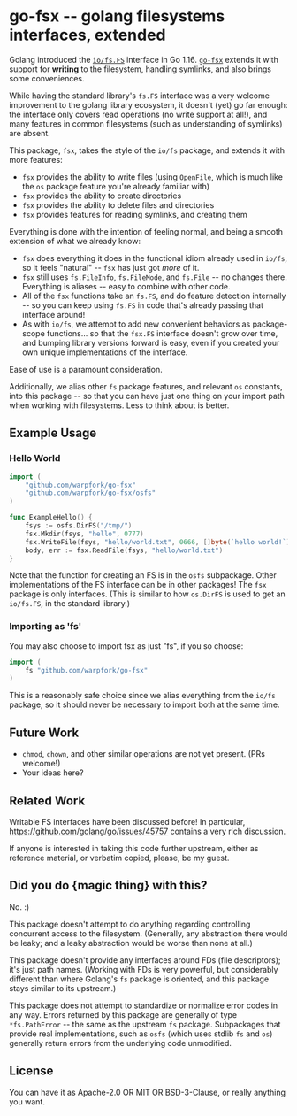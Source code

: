 go-fsx -- golang filesystems interfaces, extended
=================================================

Golang introduced the [`io/fs.FS`](https://pkg.go.dev/io/fs) interface in Go 1.16.
[`go-fsx`](https://pkg.go.dev/github.com/warpfork/go-fsx) extends it with support for **writing** to the filesystem, handling symlinks, and also brings some conveniences.

While having the standard library's `fs.FS` interface was a very welcome improvement to the golang library ecosystem,
it doesn't (yet) go far enough:
the interface only covers read operations (no write support at all!),
and many features in common filesystems (such as understanding of symlinks) are absent.

This package, `fsx`, takes the style of the `io/fs` package, and extends it with more features:

- `fsx` provides the ability to write files (using `OpenFile`, which is much like the `os` package feature you're already familiar with)
- `fsx` provides the ability to create directories
- `fsx` provides the ability to delete files and directories
- `fsx` provides features for reading symlinks, and creating them

Everything is done with the intention of feeling normal, and being a smooth extension of what we already know:

- `fsx` does everything it does in the functional idiom already used in `io/fs`, so it feels "natural" -- `fsx` has just got _more_ of it.
- `fsx` still uses `fs.FileInfo`, `fs.FileMode`, and `fs.File` -- no changes there.  Everything is aliases -- easy to combine with other code.
- All of the `fsx` functions take an `fs.FS`, and do feature detection internally -- so you can keep using `fs.FS` in code that's already passing that interface around!
- As with `io/fs`, we attempt to add new convenient behaviors as package-scope functions... so that the `fsx.FS` interface doesn't grow over time, and bumping library versions forward is easy, even if you created your own unique implementations of the interface.

Ease of use is a paramount consideration.

Additionally, we alias other `fs` package features, and relevant `os` constants, into this package --
so that you can have just one thing on your import path when working with filesystems.
Less to think about is better.


Example Usage
-------------

### Hello World

```go
import (
	"github.com/warpfork/go-fsx"
	"github.com/warpfork/go-fsx/osfs"
)

func ExampleHello() {
	fsys := osfs.DirFS("/tmp/")
	fsx.Mkdir(fsys, "hello", 0777)
	fsx.WriteFile(fsys, "hello/world.txt", 0666, []byte(`hello world!`))
	body, err := fsx.ReadFile(fsys, "hello/world.txt")
}
```

Note that the function for creating an FS is in the `osfs` subpackage.
Other implementations of the FS interface can be in other packages!
The `fsx` package is only interfaces.
(This is similar to how `os.DirFS` is used to get an `io/fs.FS`, in the standard library.)

### Importing as 'fs'

You may also choose to import fsx as just "fs", if you so choose:

```go
import (
	fs "github.com/warpfork/go-fsx"
)
```

This is a reasonably safe choice since we alias everything from the `io/fs` package,
so it should never be necessary to import both at the same time.


Future Work
-----------

- `chmod`, `chown`, and other similar operations are not yet present.  (PRs welcome!)
- Your ideas here?


Related Work
------------

Writable FS interfaces have been discussed before!
In particular, https://github.com/golang/go/issues/45757 contains a very rich discussion.

If anyone is interested in taking this code further upstream, either as reference material,
or verbatim copied, please, be my guest.


Did you do {magic thing} with this?
-----------------------------------

No. :)

This package doesn't attempt to do anything regarding controlling concurrent access to the filesystem.
(Generally, any abstraction there would be leaky; and a leaky abstraction would be worse than none at all.)

This package doesn't provide any interfaces around FDs (file descriptors); it's just path names.
(Working with FDs is very powerful, but considerably different than where Golang's `fs` package is oriented, and this package stays similar to its upstream.)

This package does not attempt to standardize or normalize error codes in any way.
Errors returned by this package are generally of type `*fs.PathError` -- the same as the upstream `fs` package.
Subpackages that provide real implementations, such as `osfs` (which uses stdlib `fs` and `os`) generally return errors from the underlying code unmodified.


License
-------

You can have it as Apache-2.0 OR MIT OR BSD-3-Clause, or really anything you want.
